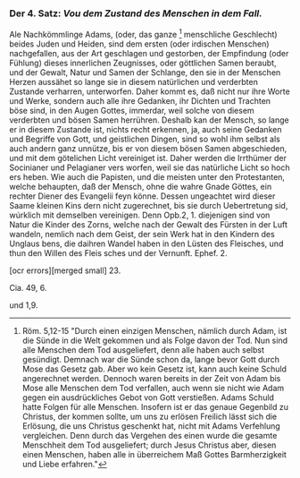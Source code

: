 <!--
OCR: content-0044.xml,content-0047.xml
Buchseite: 28 - 29
-->

[^a_pre_04-satz_01]: Röm. 5,12-15 "Durch einen einzigen Menschen, nämlich durch Adam, ist die Sünde in die Welt gekommen und als Folge davon der Tod. Nun sind alle Menschen dem Tod ausgeliefert, denn alle haben auch selbst gesündigt. Demnach war die Sünde schon da, lange bevor Gott durch Mose das Gesetz gab. Aber wo kein Gesetz ist, kann auch keine Schuld angerechnet werden. Dennoch waren bereits in der Zeit von Adam bis Mose alle Menschen dem Tod verfallen, auch wenn sie nicht wie Adam gegen ein ausdrückliches Gebot von Gott verstießen. Adams Schuld hatte Folgen für alle Menschen. Insofern ist er das genaue Gegenbild zu Christus, der kommen sollte, um uns zu erlösen Freilich lässt sich die Erlösung, die uns Christus geschenkt hat, nicht mit Adams Verfehlung vergleichen. Denn durch das Vergehen des einen wurde die gesamte Menschheit dem Tod ausgeliefert; durch Jesus Christus aber, diesen einen Menschen, haben alle in überreichem Maß Gottes Barmherzigkeit und Liebe erfahren."

### Der 4. Satz: *Vou dem Zustand des Menschen in dem Fall.*

Ale Nachkömmlinge Adams, (oder, das ganze [^a_pre_04-satz_01]
menschliche Geschlecht) beides Juden und Heiden,
sind dem ersten (oder irdischen Menschen) nachgefallen, 
aus der Art geschlagen und gestorben, der
Empfindung (oder Fühlung) dieses innerlichen
Zeugnisses, oder göttlichen Samen beraubt,<!-- seite 29 -->
und der Gewalt, Natur und Samen der Schlange, 
den sie in der Menschen Herzen aussähet so lange 
sie in diesem natürlichen und verderbten Zustande 
verharren, unterworfen. Daher kommt 
es, daß nicht nur ihre Worte und Werke, sondern 
auch alle ihre Gedanken, ihr Dichten und Trachten
böse sind, in den Augen Gottes, immerdar, 
weil solche von diesem verderbten und bösen Samen 
herrühren. Deshalb kan der Mensch, so
lange er in diesem Zustande ist, nichts recht erkennen, 
ja, auch seine Gedanken und Begriffe von 
Gott, und geistlichen Dingen, sind so wohl ihm
selbst als auch andern ganz unnütze, bis er von diesem 
bösen Samen abgeschieden, und mit dem götelichen 
Licht vereiniget ist. Daher werden die Irrthümer
der Socinianer und Pelagianer vers worfen, weil sie das natürliche Licht
so hoch ers heben. Wie auch die Papisten, und die meisten unter den
Protestanten, welche behaupten, daß der Mensch, ohne die wahre Gnade
Göttes, ein rechter Diener des Evangelii feyn könne. Dessen ungeachtet
wird dieser Saame kleinen Kins dern nicht zugerechnet, bis sie durch
Uebertretung sid, wúrklich mit demselben vereinigen. Denn Opb.2, 1.
diejenigen sind von Natur die Kinder des Zorns, welche nach der Gewalt
des Fürsten in der Luft wandeln, nemlich nach dem Geist, der sein Werk
hat in den Kindern des Unglaus bens, die daihren Wandel haben in den
Lüsten des Fleisches, und thun den Willen des Fleis sches und der
Vernunft. Ephef. 2.

[ocr errors][merged small]
23.

Cia. 49, 6.

und 1,9.